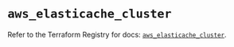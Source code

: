 # `aws_elasticache_cluster`

Refer to the Terraform Registry for docs: [`aws_elasticache_cluster`](https://registry.terraform.io/providers/hashicorp/aws/6.9.0/docs/resources/elasticache_cluster).
